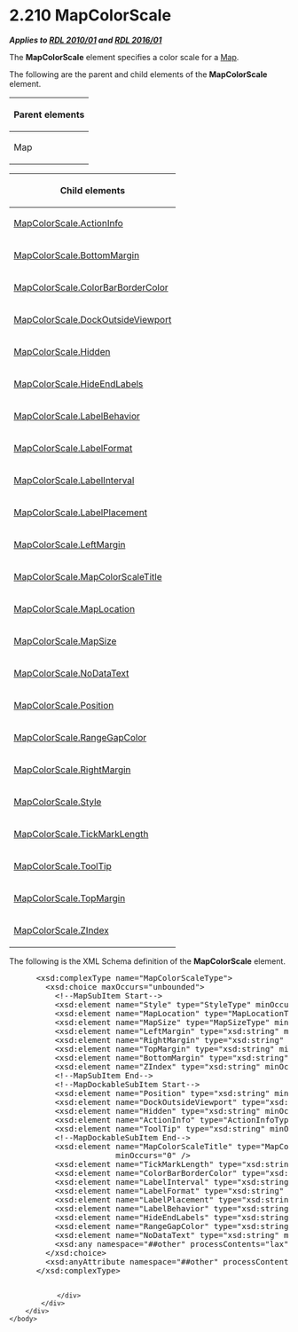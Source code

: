 <html dir="LTR" xmlns:mshelp="http://msdn.microsoft.com/mshelp" xmlns:ddue="http://ddue.schemas.microsoft.com/authoring/2003/5" xmlns:xlink="http://www.w3.org/1999/xlink" xmlns:tool="http://www.microsoft.com/tooltip">
    <head>
        <meta http-equiv="Content-Type" content="text/html; CHARSET=utf-8"></meta>
        <meta name="save" content="history"></meta>
        <title>2.210 MapColorScale</title>
        <xml>
            <mshelp:toctitle title="2.210 MapColorScale"></mshelp:toctitle>
            <mshelp:rltitle title="[MS-RDL]: MapColorScale"></mshelp:rltitle>
            <mshelp:keyword index="A" term="fc14b477-a2d2-4048-843d-6a19beeb30bf"></mshelp:keyword>
            <mshelp:attr name="DCSext.ContentType" value="open specification"></mshelp:attr>
            <mshelp:attr name="AssetID" value="fc14b477-a2d2-4048-843d-6a19beeb30bf"></mshelp:attr>
            <mshelp:attr name="TopicType" value="kbRef"></mshelp:attr>
            <mshelp:attr name="DCSext.Title" value="[MS-RDL]: MapColorScale" />
        </xml>
    </head>
    <body>
        <div id="header">
            <h1 class="heading">2.210 MapColorScale</h1>
        </div>
        <div id="mainSection">
            <div id="mainBody">
                <div id="allHistory" class="saveHistory"></div>
                <div id="sectionSection0" class="section" name="collapseableSection">
                    

<p><b><i>Applies to </i></b><a href="3428e690-a348-4ec7-8a6a-8efb42d2cdee.htm"><b><i>RDL 2010/01</i></b></a><b><i>
and </i></b><a href="52ce3983-2bfc-4e72-9359-42aaf5fe4509.htm"><b><i>RDL 2016/01</i></b></a></p>

<p>The <b>MapColorScale</b> element specifies a color scale for
a <a href="fd166dd8-6772-4507-b3f6-50a2b7cfd6ac.htm">Map</a>. </p>

<p>The following are the parent and child elements of the <b>MapColorScale</b>
element.</p>

<table>
 <thead>
  <tr>
   <th>
   <p>Parent elements</p>
   </th>
  </tr>
 </thead>
 <tr>
  <td>
  <p>Map</p>
  </td>
 </tr>
</table>

<p> </p>

<table>
 <thead>
  <tr>
   <th>
   <p>Child elements</p>
   </th>
  </tr>
 </thead>
 <tr>
  <td>
  <p><a href="41ef4c14-1f63-4972-ae91-5edda237342a.htm">MapColorScale.ActionInfo</a></p>
  </td>
 </tr>
 <tr>
  <td>
  <p><a href="0e4f21b5-2037-455e-80b6-0d519edd4ca1.htm">MapColorScale.BottomMargin</a></p>
  </td>
 </tr>
 <tr>
  <td>
  <p><a href="4064ef99-cd93-44e9-a588-5771e11bd559.htm">MapColorScale.ColorBarBorderColor</a></p>
  </td>
 </tr>
 <tr>
  <td>
  <p><a href="809e62c9-802f-4cf2-809a-91403eb28243.htm">MapColorScale.DockOutsideViewport</a></p>
  </td>
 </tr>
 <tr>
  <td>
  <p><a href="1001d18d-cf5d-4666-aab9-bbc25f7614e1.htm">MapColorScale.Hidden</a></p>
  </td>
 </tr>
 <tr>
  <td>
  <p><a href="7395c502-9727-4ef6-b678-2225ad472b71.htm">MapColorScale.HideEndLabels</a></p>
  </td>
 </tr>
 <tr>
  <td>
  <p><a href="d31ab00a-d377-4fd3-aefb-796cb4ce86c7.htm">MapColorScale.LabelBehavior</a></p>
  </td>
 </tr>
 <tr>
  <td>
  <p><a href="b3c55988-024e-426e-8dc7-607cb33aca90.htm">MapColorScale.LabelFormat</a></p>
  </td>
 </tr>
 <tr>
  <td>
  <p><a href="1df4503e-549b-4d79-b406-25a17b0fb971.htm">MapColorScale.LabelInterval</a></p>
  </td>
 </tr>
 <tr>
  <td>
  <p><a href="b0e51e5b-f72f-4781-85f5-81ca43c79e11.htm">MapColorScale.LabelPlacement</a></p>
  </td>
 </tr>
 <tr>
  <td>
  <p><a href="8c628cec-0ca8-4bad-b494-0883948e746c.htm">MapColorScale.LeftMargin</a></p>
  </td>
 </tr>
 <tr>
  <td>
  <p><a href="8e3c30f4-292e-4cfd-9ba0-6da780aa4ae8.htm">MapColorScale.MapColorScaleTitle</a></p>
  </td>
 </tr>
 <tr>
  <td>
  <p><a href="e8602ad3-a86c-4c06-b02b-f08f963d9b67.htm">MapColorScale.MapLocation</a></p>
  </td>
 </tr>
 <tr>
  <td>
  <p><a href="c2d220d3-54c1-4739-b62c-08b7e9de0863.htm">MapColorScale.MapSize</a></p>
  </td>
 </tr>
 <tr>
  <td>
  <p><a href="38d83c1a-d414-4534-a0ea-3d0358aa3f22.htm">MapColorScale.NoDataText</a></p>
  </td>
 </tr>
 <tr>
  <td>
  <p><a href="8f016f89-8870-4463-83dc-0c56bc43972c.htm">MapColorScale.Position</a></p>
  </td>
 </tr>
 <tr>
  <td>
  <p><a href="cedc1e3c-80f1-4bbc-90ee-78a746d7afbb.htm">MapColorScale.RangeGapColor</a></p>
  </td>
 </tr>
 <tr>
  <td>
  <p><a href="14a8c3c6-0930-4d73-a6df-0cf69f06d863.htm">MapColorScale.RightMargin</a></p>
  </td>
 </tr>
 <tr>
  <td>
  <p><a href="615e7b68-d9d0-4944-9db6-250e40e3a3d5.htm">MapColorScale.Style</a></p>
  </td>
 </tr>
 <tr>
  <td>
  <p><a href="7953de07-a57a-41d9-b2b0-8eac185de8cc.htm">MapColorScale.TickMarkLength</a></p>
  </td>
 </tr>
 <tr>
  <td>
  <p><a href="3403bc48-ceda-4add-8e4b-98118427db72.htm">MapColorScale.ToolTip</a></p>
  </td>
 </tr>
 <tr>
  <td>
  <p><a href="9ca5ce24-87cb-4e4b-9d1e-c5acb4d585c0.htm">MapColorScale.TopMargin</a></p>
  </td>
 </tr>
 <tr>
  <td>
  <p><a href="4ad24fa6-ece1-4a42-9fd5-51d9d6500df3.htm">MapColorScale.ZIndex</a></p>
  </td>
 </tr>
</table>

<p>The following is the XML Schema definition of the <b>MapColorScale</b>
element.</p>

<dl>
<dd>
<div><pre> &lt;xsd:complexType name=&quot;MapColorScaleType&quot;&gt;
   &lt;xsd:choice maxOccurs=&quot;unbounded&quot;&gt;
     &lt;!--MapSubItem Start--&gt;
     &lt;xsd:element name=&quot;Style&quot; type=&quot;StyleType&quot; minOccurs=&quot;0&quot; /&gt;
     &lt;xsd:element name=&quot;MapLocation&quot; type=&quot;MapLocationType&quot; minOccurs=&quot;0&quot; /&gt;
     &lt;xsd:element name=&quot;MapSize&quot; type=&quot;MapSizeType&quot; minOccurs=&quot;0&quot; /&gt;
     &lt;xsd:element name=&quot;LeftMargin&quot; type=&quot;xsd:string&quot; minOccurs=&quot;0&quot; /&gt;
     &lt;xsd:element name=&quot;RightMargin&quot; type=&quot;xsd:string&quot; minOccurs=&quot;0&quot; /&gt;
     &lt;xsd:element name=&quot;TopMargin&quot; type=&quot;xsd:string&quot; minOccurs=&quot;0&quot; /&gt;
     &lt;xsd:element name=&quot;BottomMargin&quot; type=&quot;xsd:string&quot; minOccurs=&quot;0&quot; /&gt;
     &lt;xsd:element name=&quot;ZIndex&quot; type=&quot;xsd:string&quot; minOccurs=&quot;0&quot; /&gt;
     &lt;!--MapSubItem End--&gt;
     &lt;!--MapDockableSubItem Start--&gt;
     &lt;xsd:element name=&quot;Position&quot; type=&quot;xsd:string&quot; minOccurs=&quot;0&quot; /&gt;
     &lt;xsd:element name=&quot;DockOutsideViewport&quot; type=&quot;xsd:string&quot; minOccurs=&quot;0&quot; /&gt;
     &lt;xsd:element name=&quot;Hidden&quot; type=&quot;xsd:string&quot; minOccurs=&quot;0&quot; /&gt;
     &lt;xsd:element name=&quot;ActionInfo&quot; type=&quot;ActionInfoType&quot; minOccurs=&quot;0&quot; /&gt;
     &lt;xsd:element name=&quot;ToolTip&quot; type=&quot;xsd:string&quot; minOccurs=&quot;0&quot; /&gt;
     &lt;!--MapDockableSubItem End--&gt;
     &lt;xsd:element name=&quot;MapColorScaleTitle&quot; type=&quot;MapColorScaleTitleType&quot; 
                  minOccurs=&quot;0&quot; /&gt;
     &lt;xsd:element name=&quot;TickMarkLength&quot; type=&quot;xsd:string&quot; minOccurs=&quot;0&quot; /&gt;
     &lt;xsd:element name=&quot;ColorBarBorderColor&quot; type=&quot;xsd:string&quot; minOccurs=&quot;0&quot; /&gt;
     &lt;xsd:element name=&quot;LabelInterval&quot; type=&quot;xsd:string&quot; minOccurs=&quot;0&quot; /&gt;
     &lt;xsd:element name=&quot;LabelFormat&quot; type=&quot;xsd:string&quot; minOccurs=&quot;0&quot; /&gt;
     &lt;xsd:element name=&quot;LabelPlacement&quot; type=&quot;xsd:string&quot; minOccurs=&quot;0&quot; /&gt;
     &lt;xsd:element name=&quot;LabelBehavior&quot; type=&quot;xsd:string&quot; minOccurs=&quot;0&quot; /&gt;
     &lt;xsd:element name=&quot;HideEndLabels&quot; type=&quot;xsd:string&quot; minOccurs=&quot;0&quot; /&gt;
     &lt;xsd:element name=&quot;RangeGapColor&quot; type=&quot;xsd:string&quot; minOccurs=&quot;0&quot; /&gt;
     &lt;xsd:element name=&quot;NoDataText&quot; type=&quot;xsd:string&quot; minOccurs=&quot;0&quot; /&gt;
     &lt;xsd:any namespace=&quot;##other&quot; processContents=&quot;lax&quot; /&gt;
   &lt;/xsd:choice&gt;
   &lt;xsd:anyAttribute namespace=&quot;##other&quot; processContents=&quot;lax&quot; /&gt;
 &lt;/xsd:complexType&gt;
  
</pre></div>
</dd></dl>


                </div>
            </div>
        </div>
    </body>
</html>